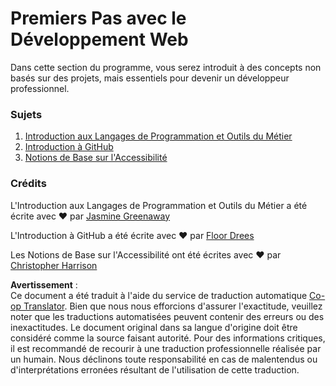 <!--
CO_OP_TRANSLATOR_METADATA:
{
  "original_hash": "04683f4cfa46004179b0404b89a3065c",
  "translation_date": "2025-08-23T23:16:17+00:00",
  "source_file": "1-getting-started-lessons/README.md",
  "language_code": "fr"
}
-->
# Premiers Pas avec le Développement Web

Dans cette section du programme, vous serez introduit à des concepts non basés sur des projets, mais essentiels pour devenir un développeur professionnel.

### Sujets

1. [Introduction aux Langages de Programmation et Outils du Métier](1-intro-to-programming-languages/README.md)  
2. [Introduction à GitHub](2-github-basics/README.md)  
3. [Notions de Base sur l'Accessibilité](3-accessibility/README.md)  

### Crédits

L'Introduction aux Langages de Programmation et Outils du Métier a été écrite avec ♥️ par [Jasmine Greenaway](https://twitter.com/paladique)  

L'Introduction à GitHub a été écrite avec ♥️ par [Floor Drees](https://twitter.com/floordrees)  

Les Notions de Base sur l'Accessibilité ont été écrites avec ♥️ par [Christopher Harrison](https://twitter.com/geektrainer)  

**Avertissement** :  
Ce document a été traduit à l'aide du service de traduction automatique [Co-op Translator](https://github.com/Azure/co-op-translator). Bien que nous nous efforcions d'assurer l'exactitude, veuillez noter que les traductions automatisées peuvent contenir des erreurs ou des inexactitudes. Le document original dans sa langue d'origine doit être considéré comme la source faisant autorité. Pour des informations critiques, il est recommandé de recourir à une traduction professionnelle réalisée par un humain. Nous déclinons toute responsabilité en cas de malentendus ou d'interprétations erronées résultant de l'utilisation de cette traduction.